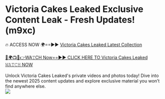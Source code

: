 # Victoria Cakes Leaked Exclusive Content Leak - Fresh Updates! (m9xc)

🔥 ACCESS NOW 🌍==►► <a href="https://tinyurl.com/kvy9nzfs" rel="nofollow">Victoria Cakes Leaked Latest Collection</a>
<br><br>
[🔴🌍📺📱👉WA𝚃CH Now==►► CLICK HERE TO Victoria Cakes Leaked 𝚆𝙰𝚃𝙲𝙷 NOW](https://tinyurl.com/kvy9nzfs)
<br><br>
Unlock Victoria Cakes Leaked's private videos and photos today! Dive into the newest 2025 content updates and explore exclusive material you won’t find anywhere else.
<br>
<a href="https://tinyurl.com/kvy9nzfs" rel="nofollow" data-target="animated-image.originalLink"><img src="https://camo.githubusercontent.com/8a4f000d20f83aca3bf7ec5f350d767afa0574a8a352519fd8cfa583a6f93a33/68747470733a2f2f692e696d6775722e636f6d2f644a486b345a712e676966" data-canonical-src="https://i.imgur.com/dJHk4Zq.gif" style="max-width: 100%; display: inline-block;" data-target="animated-image.originalImage"></a>
<br>
